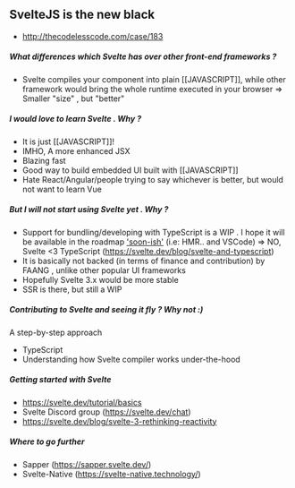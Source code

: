 ## SvelteJS is the new black 
- http://thecodelesscode.com/case/183


##### What differences which Svelte has over other front-end frameworks ?
- Svelte compiles your component into plain [[JAVASCRIPT]], while other framework would bring the whole runtime executed in your browser 
=> Smaller "size" , but "better"


##### I would love to learn Svelte . Why ?
- It is just [[JAVASCRIPT]]!
- IMHO, A more enhanced JSX
- Blazing fast
- Good way to build embedded UI built with [[JAVASCRIPT]]
- Hate React/Angular/people trying to say whichever is better, but would not want to learn Vue

#####  But I will not start using Svelte yet . Why ?
- Support for bundling/developing with TypeScript is a WIP . I hope it will be available in the roadmap ['soon-ish'](https://github.com/sveltejs/svelte/issues/4816) (i.e: HMR.. and VSCode) => NO, Svelte <3 TypeScript (https://svelte.dev/blog/svelte-and-typescript)
- It is basically not backed (in terms of finance and contribution) by FAANG , unlike other popular UI frameworks
- Hopefully Svelte 3.x would be more stable
- SSR is there, but still a WIP 

##### Contributing to Svelte and seeing it fly ? Why not :) 
A step-by-step approach
- TypeScript
- Understanding how Svelte compiler works under-the-hood

##### Getting started with Svelte
- https://svelte.dev/tutorial/basics
- Svelte Discord group (https://svelte.dev/chat)
- https://svelte.dev/blog/svelte-3-rethinking-reactivity


##### Where to go further
- Sapper (https://sapper.svelte.dev/)
- Svelte-Native (https://svelte-native.technology/)

